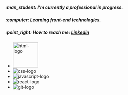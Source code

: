 <h5 align="left">:man_student: I'm currently a professional in progress.</h5>
<h5 align="left">:computer: Learning front-end technologies.</h5>
<h5 align="left">:point_right: How to reach me: <a href="https://www.linkedin.com/in/gilberto-oliveira-a06601243/">Linkedin</a></h5>


* <img width="80px" src="https://img.shields.io/badge/HTML5-E34F26?style=for-the-badge&logo=html5&logoColor=white" alt="html-logo">
* <img src="https://img.shields.io/badge/CSS3-1572B6?style=for-the-badge&logo=css3&logoColor=white" alt="css-logo">
* <img src="https://img.shields.io/badge/JavaScript-323330?style=for-the-badge&logo=javascript&logoColor=F7DF1E" alt="javascript-logo">
* <img src="https://img.shields.io/badge/React-20232A?style=for-the-badge&logo=react&logoColor=61DAFB" alt="react-logo">
* <img src="https://img.shields.io/badge/GIT-E44C30?style=for-the-badge&logo=git&logoColor=white" alt="git-logo">


<!--
**Gilbertoliveira/gilbertoliveira** is a ✨ _special_ ✨ repository because its `README.md` (this file) appears on your GitHub profile.

Here are some ideas to get you started:

- 🔭 I’m currently working on ...
- 🌱 I’m currently learning ...
- 👯 I’m looking to collaborate on ...
- 🤔 I’m looking for help with ...
- 💬 Ask me about ...
- 📫 How to reach me: ...
- 😄 Pronouns: ...
- ⚡ Fun fact: ...
-->
